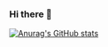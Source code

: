 ### Hi there 👋



[![Anurag's GitHub stats](https://github-readme-stats.vercel.app/api?username=muhammad-ameen356&count_private=true&show_icons=true&bg_color=000&title_color=fff&text_color=FF5A00&icon_color=FFBC00&border_radius=10&border_color=FF5A00)](https://github.com/anuraghazra/github-readme-stats)


